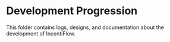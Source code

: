 # Development Progression
This folder contains logs, designs, and documentation about the development of IncentiFlow.
